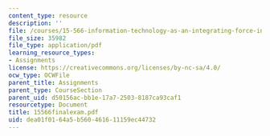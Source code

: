 ```yaml
---
content_type: resource
description: ''
file: /courses/15-566-information-technology-as-an-integrating-force-in-manufacturing-spring-2003/dea01f0164a5b560461611159ec44732_15566finalexam.pdf
file_size: 35982
file_type: application/pdf
learning_resource_types:
- Assignments
license: https://creativecommons.org/licenses/by-nc-sa/4.0/
ocw_type: OCWFile
parent_title: Assignments
parent_type: CourseSection
parent_uid: d50156ac-bb1e-17a7-2503-8187ca93caf1
resourcetype: Document
title: 15566finalexam.pdf
uid: dea01f01-64a5-b560-4616-11159ec44732
---
```

